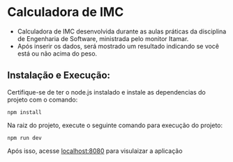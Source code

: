 # Calculadora de IMC

- Calculadora de IMC desenvolvida durante as aulas práticas da disciplina de Engenharia de Software, ministrada pelo monitor Itamar.
- Após inserir os dados, será mostrado um resultado indicando se você está ou não acima do peso.


## Instalação e Execução:

Certifique-se de ter o node.js instalado e instale as dependencias do projeto com o comando:

    npm install

Na raiz do projeto, execute o seguinte comando para execução do projeto:


    npm run dev

Após isso, acesse [localhost:8080](http://localhost:8080) para visulaizar a aplicação